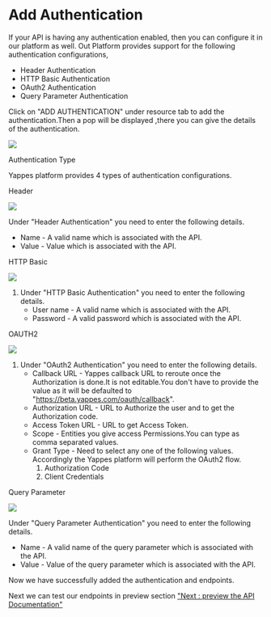 Add Authentication
==================

If your API is having any authentication enabled, then you can configure
it in our platform as well. Out Platform provides support for the
following authentication configurations,

-   Header Authentication
-   HTTP Basic Authentication
-   OAuth2 Authentication
-   Query Parameter Authentication

Click on "ADD AUTHENTICATION" under resource tab to add the
authentication.Then a pop will be displayed ,there you can give the
details of the authentication.

![](../images/existing_api/existing_api_resources_authentication_09.png)

Authentication Type

Yappes platform provides 4 types of authentication configurations.

Header

![](../images/existing_api/existing_api_resources_authentication_headers_10.png)

Under "Header Authentication" you need to enter the following details.

-   Name - A valid name which is associated with the API.
-   Value - Value which is associated with the API.

HTTP Basic

![](../images/existing_api/existing_api_resources_authentication_http_11.png)

1.  Under "HTTP Basic Authentication" you need to enter the following
    details.
    -   User name - A valid name which is associated with the API.
    -   Password - A valid password which is associated with the API.

OAUTH2

![](../images/existing_api/existing_api_resources_authentication_oauth2_12.png)

1.  Under "OAuth2 Authentication" you need to enter the following
    details.
    -   Callback URL - Yappes callback URL to reroute once the
        Authorization is done.It is not editable.You don't have to
        provide the value as it will be defaulted to
        "https://beta.yappes.com/oauth/callback".
    -   Authorization URL - URL to Authorize the user and to get the
        Authorization code.
    -   Access Token URL - URL to get Access Token.
    -   Scope - Entities you give access Permissions.You can type as
        comma separated values.
    -   Grant Type - Need to select any one of the following values.
        Accordingly the Yappes platform will perform the OAuth2 flow.
        1.  Authorization Code
        2.  Client Credentials

Query Parameter

![](../images/existing_api/existing_api_resources_authentication_query_13.png)

Under "Query Parameter Authentication" you need to enter the following
details.

-   Name - A valid name of the query parameter which is associated with
    the API.
-   Value - Value of the query parameter which is associated with the
    API.

Now we have successfully added the authentication and endpoints.

Next we can test our endpoints in preview section ["Next : preview the
API Documentation"](preview)
